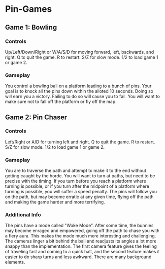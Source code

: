 # Pin-Games

## Game 1: Bowling

### Controls
Up/Left/Down/Right or W/A/S/D for moving forward, left, backwards, and right. 
Q to quit the game. 
R to restart. 
S/Z for slow mode. 
1/2 to load game 1 or game 2.

### Gameplay
You control a bowling ball on a platform leading to a bunch of pins. Your goal is to knock all the pins down within the alloted 10 seconds. Doing so will earn you a victory. Failing to do so will cause you to fail. You will want to make sure not to fall off the platform or fly off the map.

## Game 2: Pin Chaser

### Controls
Left/Right or A/D for turning left and right. 
Q to quit the game. 
R to restart. 
S/Z for slow mode. 
1/2 to load game 1 or game 2.

### Gameplay
You are to traverse the path and attempt to make it to the end without getting caught by the horde. You will want to turn at paths, but need to be precise with the timing. If you turn before you reach a platform where turning is possible, or if you turn after the midpoint of a platform where turning is possible, you will suffer a speed penalty. The pins will follow you on the path, but may become erratic at any given time, flying off the path and making the game harder and more terrifying.

### Additional Info
The pins have a mode called "Woke Mode". After some time, the bunnies may become enraged and empowered, going off the path to chase you with a fiery aura. This makes the mode much more interesting and challenging. The cameras linger a bit behind the ball and readjusts its angles a lot more snappy than the implementation. The first camera feature gives the feeling of traveling fast and coming to a quick halt, and the second feature makes it easier to do sharp turns and less awkward. There are many background elements.